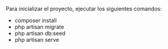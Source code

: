 Para inicializar el proyecto, ejecutar los siguientes comandos:

- composer install
- php artisan migrate
- php artisan db:seed
- php artisan serve
